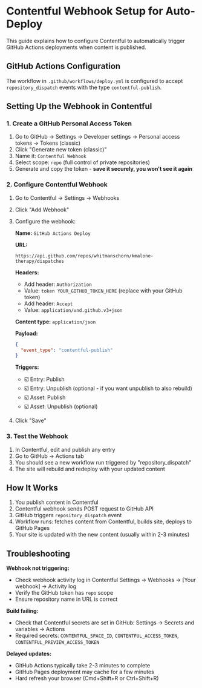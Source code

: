 # Contentful Webhook Setup for Auto-Deploy

This guide explains how to configure Contentful to automatically trigger GitHub Actions deployments when content is published.

## GitHub Actions Configuration

The workflow in `.github/workflows/deploy.yml` is configured to accept `repository_dispatch` events with the type `contentful-publish`.

## Setting Up the Webhook in Contentful

### 1. Create a GitHub Personal Access Token

1. Go to GitHub → Settings → Developer settings → Personal access tokens → Tokens (classic)
2. Click "Generate new token (classic)"
3. Name it: `Contentful Webhook`
4. Select scope: `repo` (full control of private repositories)
5. Generate and copy the token - **save it securely, you won't see it again**

### 2. Configure Contentful Webhook

1. Go to Contentful → Settings → Webhooks
2. Click "Add Webhook"
3. Configure the webhook:

   **Name:** `GitHub Actions Deploy`

   **URL:**
   ```
   https://api.github.com/repos/whitmanschorn/kmalone-therapy/dispatches
   ```

   **Headers:**
   - Add header: `Authorization`
   - Value: `token YOUR_GITHUB_TOKEN_HERE` (replace with your GitHub token)
   - Add header: `Accept`
   - Value: `application/vnd.github.v3+json`

   **Content type:** `application/json`

   **Payload:**
   ```json
   {
     "event_type": "contentful-publish"
   }
   ```

   **Triggers:**
   - ☑️ Entry: Publish
   - ☑️ Entry: Unpublish (optional - if you want unpublish to also rebuild)
   - ☑️ Asset: Publish
   - ☑️ Asset: Unpublish (optional)

4. Click "Save"

### 3. Test the Webhook

1. In Contentful, edit and publish any entry
2. Go to GitHub → Actions tab
3. You should see a new workflow run triggered by "repository_dispatch"
4. The site will rebuild and redeploy with your updated content

## How It Works

1. You publish content in Contentful
2. Contentful webhook sends POST request to GitHub API
3. GitHub triggers `repository_dispatch` event
4. Workflow runs: fetches content from Contentful, builds site, deploys to GitHub Pages
5. Your site is updated with the new content (usually within 2-3 minutes)

## Troubleshooting

**Webhook not triggering:**
- Check webhook activity log in Contentful Settings → Webhooks → [Your webhook] → Activity log
- Verify the GitHub token has `repo` scope
- Ensure repository name in URL is correct

**Build failing:**
- Check that Contentful secrets are set in GitHub: Settings → Secrets and variables → Actions
- Required secrets: `CONTENTFUL_SPACE_ID`, `CONTENTFUL_ACCESS_TOKEN`, `CONTENTFUL_PREVIEW_ACCESS_TOKEN`

**Delayed updates:**
- GitHub Actions typically take 2-3 minutes to complete
- GitHub Pages deployment may cache for a few minutes
- Hard refresh your browser (Cmd+Shift+R or Ctrl+Shift+R)
